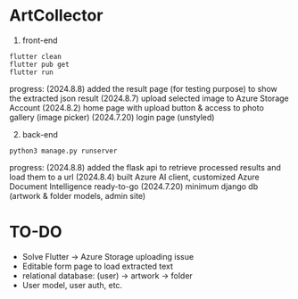 # ArtCollector

1. front-end

```
flutter clean
flutter pub get
flutter run
```

progress: 
(2024.8.8) added the result page (for testing purpose) to show the extracted json result
(2024.8.7) upload selected image to Azure Storage Account
(2024.8.2) home page with upload button & access to photo gallery (image picker)
(2024.7.20) login page (unstyled)

2. back-end

```python3 manage.py runserver```

progress:
(2024.8.8) added the flask api to retrieve processed results and load them to a url
(2024.8.4) built Azure AI client, customized Azure Document Intelligence ready-to-go
(2024.7.20) minimum django db (artwork & folder models, admin site)

# TO-DO
- Solve Flutter -> Azure Storage uploading issue
- Editable form page to load extracted text
- relational database: (user) -> artwork -> folder
- User model, user auth, etc. 
